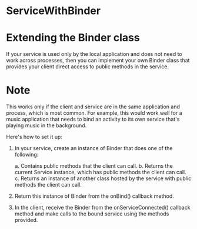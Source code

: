 # ServiceWithBinder

# Extending the Binder class

If your service is used only by the local application and does not need to work across processes, 
then you can implement your own Binder class that provides your client direct access to public methods 
in the service.

# Note
This works only if the client and service are in the same application and process, which is most common. For example, this would work well for a music application that needs to bind an activity to its own service that's playing music in the background.

Here's how to set it up:

1.  In your service, create an instance of Binder that does one of the following:

    a. Contains public methods that the client can call.
    b. Returns the current Service instance, which has public methods the client can call.
    c. Returns an instance of another class hosted by the service with public methods the client can call.

2.  Return this instance of Binder from the onBind() callback method.

3.  In the client, receive the Binder from the onServiceConnected() callback method and make calls to the bound service using     the methods provided.
